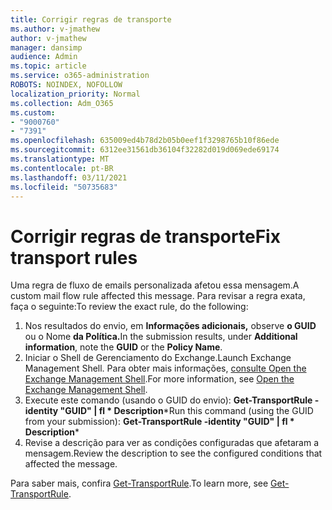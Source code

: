 ```yaml
---
title: Corrigir regras de transporte
ms.author: v-jmathew
author: v-jmathew
manager: dansimp
audience: Admin
ms.topic: article
ms.service: o365-administration
ROBOTS: NOINDEX, NOFOLLOW
localization_priority: Normal
ms.collection: Adm_O365
ms.custom:
- "9000760"
- "7391"
ms.openlocfilehash: 635009ed4b78d2b05b0eef1f3298765b10f86ede
ms.sourcegitcommit: 6312ee31561db36104f32282d019d069ede69174
ms.translationtype: MT
ms.contentlocale: pt-BR
ms.lasthandoff: 03/11/2021
ms.locfileid: "50735683"
---
```

# <a name="fix-transport-rules"></a><span data-ttu-id="4090d-102">Corrigir regras de transporte</span><span class="sxs-lookup"><span data-stu-id="4090d-102">Fix transport rules</span></span>

<span data-ttu-id="4090d-103">Uma regra de fluxo de emails personalizada afetou essa mensagem.</span><span class="sxs-lookup"><span data-stu-id="4090d-103">A custom mail flow rule affected this message.</span></span> <span data-ttu-id="4090d-104">Para revisar a regra exata, faça o seguinte:</span><span class="sxs-lookup"><span data-stu-id="4090d-104">To review the exact rule, do the following:</span></span>

1. <span data-ttu-id="4090d-105">Nos resultados do envio, em **Informações adicionais,** observe **o GUID** ou o Nome **da Política.**</span><span class="sxs-lookup"><span data-stu-id="4090d-105">In the submission results, under **Additional information**, note the **GUID** or the **Policy Name**.</span></span>
2. <span data-ttu-id="4090d-106">Iniciar o Shell de Gerenciamento do Exchange.</span><span class="sxs-lookup"><span data-stu-id="4090d-106">Launch Exchange Management Shell.</span></span> <span data-ttu-id="4090d-107">Para obter mais informações, [consulte Open the Exchange Management Shell](https://go.microsoft.com/fwlink/?linkid=2101432).</span><span class="sxs-lookup"><span data-stu-id="4090d-107">For more information, see [Open the Exchange Management Shell](https://go.microsoft.com/fwlink/?linkid=2101432).</span></span>
3. <span data-ttu-id="4090d-108">Execute este comando (usando o GUID do envio):  **Get-TransportRule -identity "GUID" | fl \* Description**\*</span><span class="sxs-lookup"><span data-stu-id="4090d-108">Run this command (using the GUID from your submission):  **Get-TransportRule -identity "GUID" | fl \* Description**\*</span></span>
4. <span data-ttu-id="4090d-109">Revise a descrição para ver as condições configuradas que afetaram a mensagem.</span><span class="sxs-lookup"><span data-stu-id="4090d-109">Review the description to see the configured conditions that affected the message.</span></span>

<span data-ttu-id="4090d-110">Para saber mais, confira [Get-TransportRule](https://go.microsoft.com/fwlink/?linkid=2101523).</span><span class="sxs-lookup"><span data-stu-id="4090d-110">To learn more, see [Get-TransportRule](https://go.microsoft.com/fwlink/?linkid=2101523).</span></span>
